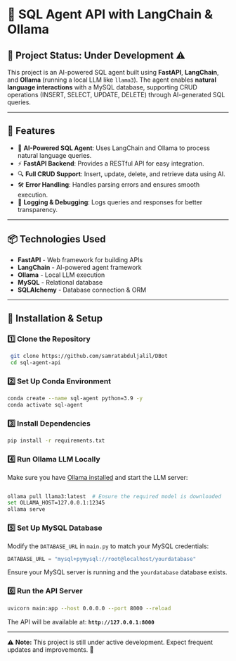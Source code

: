 # 🚀 SQL Agent API with LangChain & Ollama

## 📌 Project Status: **Under Development** ⚠️

This project is an AI-powered SQL agent built using **FastAPI**, **LangChain**, and **Ollama** (running a local LLM like `llama3`). The agent enables **natural language interactions** with a MySQL database, supporting CRUD operations (INSERT, SELECT, UPDATE, DELETE) through AI-generated SQL queries.

---

## 🌟 Features
- 🧠 **AI-Powered SQL Agent**: Uses LangChain and Ollama to process natural language queries.
- ⚡ **FastAPI Backend**: Provides a RESTful API for easy integration.
- 🔍 **Full CRUD Support**: Insert, update, delete, and retrieve data using AI.
- 🛠 **Error Handling**: Handles parsing errors and ensures smooth execution.
- 📝 **Logging & Debugging**: Logs queries and responses for better transparency.

---

## 📦 Technologies Used
- **FastAPI** - Web framework for building APIs
- **LangChain** - AI-powered agent framework
- **Ollama** - Local LLM execution
- **MySQL** - Relational database
- **SQLAlchemy** - Database connection & ORM

---

## 🚀 Installation & Setup

### 1️⃣ **Clone the Repository**
```bash
 git clone https://github.com/samratabduljalil/DBot
 cd sql-agent-api
```

### 2️⃣ **Set Up Conda Environment**
```bash
conda create --name sql-agent python=3.9 -y
conda activate sql-agent
```

### 3️⃣ **Install Dependencies**
```bash
pip install -r requirements.txt
```

### 4️⃣ **Run Ollama LLM Locally**
Make sure you have [Ollama installed](https://ollama.ai/) and start the LLM server:
```bash

ollama pull llama3:latest  # Ensure the required model is downloaded
set OLLAMA_HOST=127.0.0.1:12345
ollama serve

```

### 5️⃣ **Set Up MySQL Database**
Modify the `DATABASE_URL` in `main.py` to match your MySQL credentials:
```python
DATABASE_URL = "mysql+pymysql://root@localhost/yourdatabase"
```
Ensure your MySQL server is running and the `yourdatabase` database exists.

### 6️⃣ **Run the API Server**
```bash
uvicorn main:app --host 0.0.0.0 --port 8000 --reload
```
The API will be available at: **`http://127.0.0.1:8000`**

---


⚠️ **Note:** This project is still under active development. Expect frequent updates and improvements. 🚀

